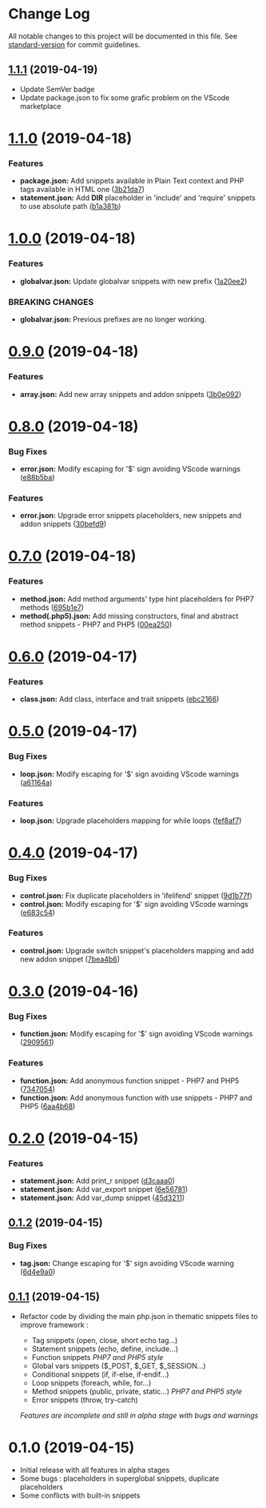 # Change Log

All notable changes to this project will be documented in this file. See [standard-version](https://github.com/conventional-changelog/standard-version) for commit guidelines.

## [1.1.1](https://github.com/h4kst3r/php-awesome-snippets/compare/v1.1.0...v1.1.1) (2019-04-19)

* Update SemVer badge
* Update package.json to fix some grafic problem on the VScode marketplace



# [1.1.0](https://github.com/h4kst3r/php-awesome-snippets/compare/v1.0.0...v1.1.0) (2019-04-18)


### Features

* **package.json:** Add snippets available in Plain Text context and PHP tags available in HTML one ([3b21da7](https://github.com/h4kst3r/php-awesome-snippets/commit/3b21da7))
* **statement.json:** Add __DIR__ placeholder in 'include' and 'require' snippets to use absolute path ([b1a381b](https://github.com/h4kst3r/php-awesome-snippets/commit/b1a381b))



# [1.0.0](https://github.com/h4kst3r/php-awesome-snippets/compare/v0.9.0...v1.0.0) (2019-04-18)


### Features

* **globalvar.json:** Update globalvar snippets with new prefix ([1a20ee2](https://github.com/h4kst3r/php-awesome-snippets/commit/1a20ee2))


### BREAKING CHANGES

* **globalvar.json:** Previous prefixes are no longer working.



# [0.9.0](https://github.com/h4kst3r/php-awesome-snippets/compare/v0.8.0...v0.9.0) (2019-04-18)


### Features

* **array.json:** Add new array snippets and addon snippets ([3b0e092](https://github.com/h4kst3r/php-awesome-snippets/commit/3b0e092))



# [0.8.0](https://github.com/h4kst3r/php-awesome-snippets/compare/v0.7.0...v0.8.0) (2019-04-18)


### Bug Fixes

* **error.json:** Modify escaping for '$' sign avoiding VScode warnings ([e88b5ba](https://github.com/h4kst3r/php-awesome-snippets/commit/e88b5ba))


### Features

* **error.json:** Upgrade error snippets placeholders, new snippets and addon snippets ([30befd9](https://github.com/h4kst3r/php-awesome-snippets/commit/30befd9))



# [0.7.0](https://github.com/h4kst3r/php-awesome-snippets/compare/v0.6.0...v0.7.0) (2019-04-18)


### Features

* **method.json:** Add method arguments' type hint placeholders for PHP7 methods ([695b1e7](https://github.com/h4kst3r/php-awesome-snippets/commit/695b1e7))
* **method(.php5).json:** Add missing constructors, final and abstract method snippets - PHP7 and PHP5 ([00ea250](https://github.com/h4kst3r/php-awesome-snippets/commit/00ea250))



# [0.6.0](https://github.com/h4kst3r/php-awesome-snippets/compare/v0.5.0...v0.6.0) (2019-04-17)


### Features

* **class.json:** Add class, interface and trait snippets ([ebc2166](https://github.com/h4kst3r/php-awesome-snippets/commit/ebc2166))



# [0.5.0](https://github.com/h4kst3r/php-awesome-snippets/compare/v0.4.0...v0.5.0) (2019-04-17)


### Bug Fixes

* **loop.json:** Modify escaping for '$' sign avoiding VScode warnings ([a61164a](https://github.com/h4kst3r/php-awesome-snippets/commit/a61164a))


### Features

* **loop.json:** Upgrade placeholders mapping for while loops ([fef8af7](https://github.com/h4kst3r/php-awesome-snippets/commit/fef8af7))



# [0.4.0](https://github.com/h4kst3r/php-awesome-snippets/compare/v0.3.0...v0.4.0) (2019-04-17)


### Bug Fixes

* **control.json:** Fix duplicate placeholders in 'ifelifend' snippet ([9d1b77f](https://github.com/h4kst3r/php-awesome-snippets/commit/9d1b77f))
* **control.json:** Modify escaping for '$' sign avoiding VScode warnings ([e683c54](https://github.com/h4kst3r/php-awesome-snippets/commit/e683c54))


### Features

* **control.json:** Upgrade switch snippet's placeholders mapping and add new addon snippet ([7bea4b6](https://github.com/h4kst3r/php-awesome-snippets/commit/7bea4b6))



# [0.3.0](https://github.com/h4kst3r/php-awesome-snippets/compare/v0.2.0...v0.3.0) (2019-04-16)


### Bug Fixes

* **function.json:** Modify escaping for '$' sign avoiding VScode warnings ([2909561](https://github.com/h4kst3r/php-awesome-snippets/commit/2909561))


### Features

* **function.json:** Add anonymous function snippet - PHP7 and PHP5 ([7347054](https://github.com/h4kst3r/php-awesome-snippets/commit/7347054))
* **function.json:** Add anonymous function with use snippets - PHP7 and PHP5 ([6aa4b68](https://github.com/h4kst3r/php-awesome-snippets/commit/6aa4b68))



# [0.2.0](https://github.com/h4kst3r/php-awesome-snippets/compare/v0.1.2...v0.2.0) (2019-04-15)


### Features

* **statement.json:** Add print_r snippet ([d3caaa0](https://github.com/h4kst3r/php-awesome-snippets/commit/d3caaa0))
* **statement.json:** Add var_export snippet ([6e56781](https://github.com/h4kst3r/php-awesome-snippets/commit/6e56781))
* **statement.json:** Add var_dump snippet ([45d3211](https://github.com/h4kst3r/php-awesome-snippets/commit/45d3211))



## [0.1.2](https://github.com/h4kst3r/php-awesome-snippets/compare/v0.1.1...v0.1.2) (2019-04-15)


### Bug Fixes

* **tag.json:** Change escaping for '$' sign avoiding VScode warning ([6d4e9a0](https://github.com/h4kst3r/php-awesome-snippets/commit/6d4e9a0))



## [0.1.1](https://github.com/h4kst3r/php-awesome-snippets/compare/v0.1.0...v0.1.1) (2019-04-15)
* Refactor code by dividing the main php.json in thematic snippets files to improve framework :
    - Tag snippets (open, close, short echo tag...)
    - Statement snippets (echo, define, include...)
    - Function snippets *PHP7 and PHP5 style*
    - Global vars snippets ($_POST, $_GET, $_SESSION...)
    - Conditional snippets (if, if-else, if-endif...)
    - Loop snippets (foreach, while, for...)
    - Method snippets (public, private, static...) *PHP7 and PHP5 style*
    - Error snippets (throw, try-catch)

    *Features are incomplete and still in alpha stage with bugs and warnings*


# 0.1.0 (2019-04-15)
* Initial release with all features in alpha stages
* Some bugs : placeholders in superglobal snippets, duplicate placeholders
* Some conflicts with built-in snippets
